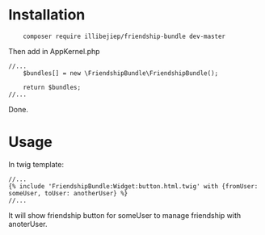 # Installation

```
    composer require illibejiep/friendship-bundle dev-master
```

Then add in AppKernel.php

```
//...
    $bundles[] = new \FriendshipBundle\FriendshipBundle();

    return $bundles;
//...
```

Done.

# Usage

In twig template:

```
//...
{% include 'FriendshipBundle:Widget:button.html.twig' with {fromUser: someUser, toUser: anotherUser} %}
//...
```

It will show friendship button for someUser to manage friendship with anoterUser.